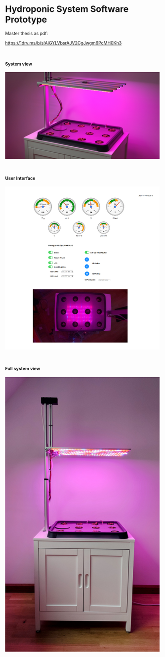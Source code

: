 
# Hydroponic System Software Prototype

Master thesis as pdf:

https://1drv.ms/b/s!AiGYLVbsrAJV2CgJwgm6PcMH0Kh3

<br>

#### System view

<a href="url"><img src="/images/image117.jpeg"  width="500" ></a>

<br>

#### User Interface

<a href="url"><img src="/images/ui2.png "  width="500" ></a>

<br>

#### Full system view

<a href="url"><img src="/images/IMG_20211227_130426~2.jpg"  width="500" ></a>










